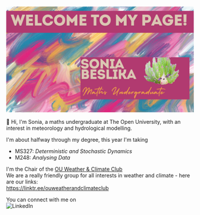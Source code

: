 <img src='/welcome-banner.png' alt="banner"></img>

:wave: Hi, I'm Sonia, a maths undergraduate at The Open University, with an interest in meteorology and hydrological modelling.

I'm about halfway through my degree, this year I'm taking
- MS327: *Deterministic and Stochastic Dynamics*
- M248: *Analysing Data*

I'm the Chair of the [OU Weather & Climate Club](https://www.oustudents.com/organisation/6545/) <br/>
We are a really friendly group for all interests in weather and climate - here are our links: <br/>
https://linktr.ee/ouweatherandclimateclub


You can connect with me on <br/>
![LinkedIn](https://img.shields.io/badge/linkedin-%230077B5.svg?style=for-the-badge&logo=linkedin&logoColor=white) 
